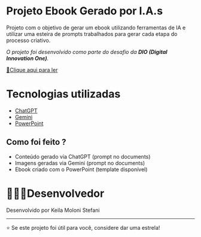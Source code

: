 # Projeto Ebook Gerado por I.A.s
Projeto com o objetivo de gerar um ebook utilizando ferramentas de IA e utilizar uma esteira de prompts trabalhados para gerar cada etapa do processo criativo.

*O projeto foi desenvolvido como parte do desafio da **DIO (Digital Innovation One)**.*

<a href="https://github.com/Keila-Moloni-Stefani/ebook-generate-ia/blob/main/ebook%20.pdf" title="View PDF now"> 📕Clique aqui para ler</a>


# Tecnologias utilizadas
- [ChatGPT](https://chat.openai.com/) 
- [Gemini](https://gemini.google.com/)
- [PowerPoint](https://www.microsoft.com/en/microsoft-365/powerpoint)

## Como foi feito ?
- Conteúdo gerado via ChatGPT (prompt no documents)
- Imagens geradas via Gemini (prompt no documents)
- Ebook criado com o PowerPoint (template disponível)


# 👩🏻‍💻Desenvolvedor
Desenvolvido por Keila Moloni Stefani
________________________________________
⭐ Se este projeto foi útil para você, considere dar uma estrela!
